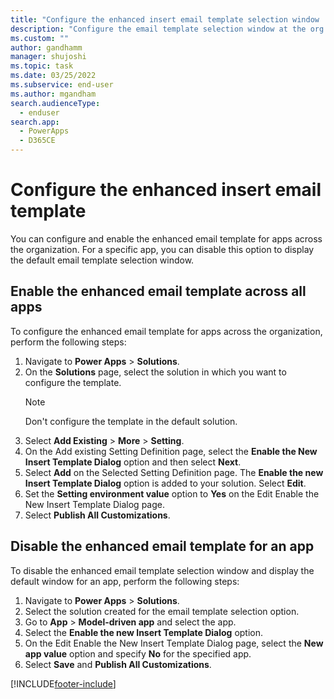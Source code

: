 ```yaml
---
title: "Configure the enhanced insert email template selection window | MicrosoftDocs"
description: "Configure the email template selection window at the org level or app."
ms.custom: ""
author: gandhamm
manager: shujoshi
ms.topic: task
ms.date: 03/25/2022
ms.subservice: end-user
ms.author: mgandham
search.audienceType: 
  - enduser
search.app: 
  - PowerApps
  - D365CE
---
```

# Configure the enhanced insert email template
 
You can configure and enable the enhanced email template for apps across the organization. For a specific app, you can disable this option to display the default email template selection window. 

## Enable the enhanced email template across all apps

To configure the enhanced email template for apps across the organization, perform the following steps:

1. Navigate to **Power Apps** > **Solutions**.
1. On the **Solutions** page, select the solution in which you want to configure the template.
   > [!NOTE]
   > Don't configure the template in the default solution.
1. Select **Add Existing** > **More** > **Setting**.
1. On the Add existing Setting Definition page, select the **Enable the New Insert Template Dialog** option and then select **Next**.
1. Select **Add** on the Selected Setting Definition page. The **Enable the new Insert Template Dialog** option is added to your solution. Select **Edit**.
1. Set the **Setting environment value** option to **Yes** on the Edit Enable the New Insert Template Dialog page.
1. Select **Publish All Customizations**.

## Disable the enhanced email template for an app

To disable the enhanced email template selection window and display the default window for an app, perform the following steps:

1. Navigate to **Power Apps** > **Solutions**.
1. Select the solution created for the email template selection option.
1. Go to **App** > **Model-driven app** and select the app.
1. Select the **Enable the new Insert Template Dialog** option.
1. On the Edit Enable the New Insert Template Dialog page, select the **New app value** option and specify **No** for the specified app.
1. Select **Save** and **Publish All Customizations**.


[!INCLUDE[footer-include](../includes/footer-banner.md)]

